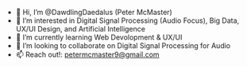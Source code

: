 - 👋 Hi, I’m @DawdlingDaedalus (Peter McMaster)
- 👀 I’m interested in Digital Signal Processing (Audio Focus), Big Data, UX/UI Design, and Artificial Intelligence
- 🌱 I’m currently learning Web Devolopment & UX/UI
- 💞️ I’m looking to collaborate on Digital Signal Processing for Audio
- 📫 Reach out!: petermcmaster9@gmail.com

<!---
DawdlingDaedalus/DawdlingDaedalus is a ✨ special ✨ repository because its `README.md` (this file) appears on your GitHub profile.
You can click the Preview link to take a look at your changes.
--->
